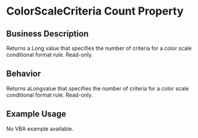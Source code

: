 # ColorScaleCriteria Count Property

## Business Description
Returns a Long value that specifies the number of criteria for a color scale conditional format rule. Read-only.

## Behavior
Returns aLongvalue that specifies the number of criteria for a color scale conditional format rule. Read-only.

## Example Usage
No VBA example available.
